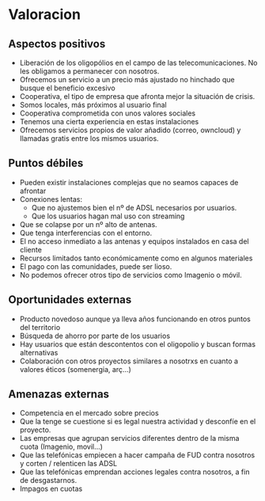﻿# Valoracion

## Aspectos positivos

- Liberación de los oligopólios en el campo de las telecomunicaciones. No les obligamos a permanecer con nosotros.
- Ofrecemos un servicio a un precio más ajustado no hinchado que busque el beneficio excesivo
- Cooperativa, el tipo de empresa que afronta mejor la situación de crisis.
- Somos locales, más próximos al usuario final
- Cooperativa comprometida con unos valores sociales
- Tenemos una cierta experiencia en estas instalaciones
- Ofrecemos servicios propios de valor añadido (correo, owncloud) y llamadas gratis entre los mismos usuarios.

## Puntos débiles

- Pueden existir instalaciones complejas que no seamos capaces de afrontar
- Conexiones lentas: 
 	- Que no ajustemos bien el nº de ADSL necesarios por usuarios.
	- Que los usuarios hagan mal uso con streaming
- Que se colapse por un nº alto de antenas.
- Que tenga interferencias con el entorno.
- El no acceso inmediato a las antenas y equipos instalados en casa del cliente
- Recursos limitados tanto económicamente como en algunos materiales
- El pago con las comunidades, puede ser lioso.
- No podemos ofrecer otros tipo de servicios como Imagenio o móvil.

## Oportunidades externas

- Producto novedoso aunque ya lleva años funcionando en otros puntos del territorio
- Búsqueda de ahorro por parte de los usuarios
- Hay usuarios que están descontentos con el oligopolio y buscan formas alternativas
- Colaboración con otros proyectos similares a nosotrxs en cuanto a valores éticos (somenergia, arç...)

## Amenazas externas

- Competencia en el mercado sobre precios
- Que la tenge se cuestione si es legal nuestra actividad y desconfíe en el proyecto.
- Las empresas que agrupan servicios diferentes dentro de la misma cuota (Imagenio, movil...)
- Que las telefónicas empiecen a hacer campaña de FUD contra nosotros y corten / relenticen las ADSL
- Que las telefónicas emprendan acciones legales contra nosotros, a fin de desgastarnos.
- Impagos en cuotas 



